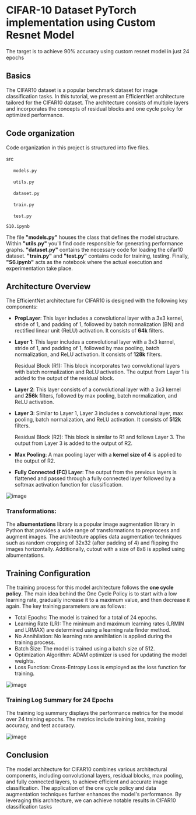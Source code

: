 # CIFAR-10 Dataset PyTorch implementation using Custom Resnet Model
The target is to achieve 90% accuracy using custom resnet model in just 24 epochs
## Basics
The CIFAR10 dataset is a popular benchmark dataset for image classification tasks. In this tutorial, we present an EfficientNet architecture tailored for the CIFAR10 dataset. The architecture consists of multiple layers and incorporates the concepts of residual blocks and one cycle policy for optimized performance.

## Code organization

Code organization in this project is structured into five files.

src

 &nbsp;&nbsp;&nbsp;&nbsp; `models.py` 

 &nbsp;&nbsp;&nbsp;&nbsp; `utils.py`

 &nbsp;&nbsp;&nbsp;&nbsp; `dataset.py`

 &nbsp;&nbsp;&nbsp;&nbsp; `train.py`

 &nbsp;&nbsp;&nbsp;&nbsp; `test.py`

`S10.ipynb`

The file **"models.py"** houses the class that defines the model structure. Within **"utils.py"** you'll find code responsible for generating performance graphs. **"dataset.py"** contains the necessary code for loading the cifar10 dataset. 
 **"train.py"** and **"test.py"** contains code for training, testing. Finally, **"S6.ipynb"** acts as the notebook where the actual execution and experimentation take place. 
 
## Architecture Overview
The EfficientNet architecture for CIFAR10 is designed with the following key components:

- **PrepLayer**: This layer includes a convolutional layer with a 3x3 kernel, stride of 1, and padding of 1, followed by batch normalization (BN) and rectified linear unit (ReLU) activation. It consists of **64k** filters.

- **Layer 1**: This layer includes a convolutional layer with a 3x3 kernel, stride of 1, and padding of 1, followed by max pooling, batch normalization, and ReLU activation. It consists of **128k** filters.

  Residual Block (R1): This block incorporates two convolutional layers with batch normalization and ReLU activation. The output from Layer 1 is added to the output of the residual block.

 - **Layer 2**: This layer consists of a convolutional layer with a 3x3 kernel and **256k** filters, followed by max pooling, batch normalization, and ReLU activation.

- **Layer 3**: Similar to Layer 1, Layer 3 includes a convolutional layer, max pooling, batch normalization, and ReLU activation. It consists of **512k** filters.

    Residual Block (R2): This block is similar to R1 and follows Layer 3. The output from Layer 3 is added to the output of R2.

- **Max Pooling**: A max pooling layer with a **kernel size of 4** is applied to the output of R2.

- **Fully Connected (FC) Layer**: The output from the previous layers is flattened and passed through a fully connected layer followed by a softmax activation function for classification.

 ![image](https://github.com/Paurnima-Chavan/cifar-s10/assets/25608455/fdd1dbf0-1b12-4b18-976d-5a2bd1c0acf0)


### **Transformations**: 

The **albumentations** library is a popular image augmentation library in Python that provides a wide range of transformations to preprocess and augment images.
The architecture applies data augmentation techniques such as random cropping of 32x32 (after padding of 4) and flipping the images horizontally. Additionally, cutout with a size of 8x8 is applied using albumentations.

## Training Configuration
The training process for this model architecture follows the **one cycle policy**. The main idea behind the One Cycle Policy is to start with a low learning rate, gradually increase it to a maximum value, and then decrease it again.
The key training parameters are as follows:
- Total Epochs: The model is trained for a total of 24 epochs.
- Learning Rate (LR): The minimum and maximum learning rates (LRMIN and LRMAX) are determined using a learning rate finder method.
- No Annihilation: No learning rate annihilation is applied during the training process.
- Batch Size: The model is trained using a batch size of 512.
- Optimization Algorithm: ADAM optimizer is used for updating the model weights.
- Loss Function: Cross-Entropy Loss is employed as the loss function for training.

![image](https://github.com/Paurnima-Chavan/cifar-s10/assets/25608455/558dc065-e36e-4230-b643-fd8719d55dd8)

### Training Log Summary for 24 Epochs
The training log summary displays the performance metrics for the model over 24 training epochs. The metrics include training loss, training accuracy, and test accuracy.

![image](https://github.com/Paurnima-Chavan/cifar-s10/assets/25608455/65f4b3d6-e8ad-4ab6-b05d-5486168d11c7)

## Conclusion
The model architecture for CIFAR10 combines various architectural components, including convolutional layers, residual blocks, max pooling, and fully connected layers, to achieve efficient and accurate image classification. The application of the one cycle policy and data augmentation techniques further enhances the model's performance. By leveraging this architecture, we can achieve notable results in CIFAR10 classification tasks
